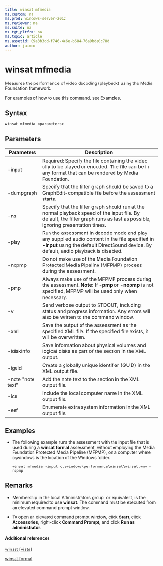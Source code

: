```yaml
---
title: winsat mfmedia
ms.custom: na
ms.prod: windows-server-2012
ms.reviewer: na
ms.suite: na
ms.tgt_pltfrm: na
ms.topic: article
ms.assetid: 09a3b3dd-f746-4e6e-b684-76a9bde0c78d
author: jaimeo
---
```

# winsat mfmedia
Measures the performance of video decoding \(playback\) using the Media Foundation framework.  
  
For examples of how to use this command, see [Examples](#BKMK_examples).  
  
## Syntax  
  
```  
winsat mfmedia <parameters>  
```  
  
## Parameters  
  
|Parameters|Description|  
|--------------|---------------|  
|\-input <file name>|Required: Specify the file containing the video clip to be played or encoded. The file can be in any format that can be rendered by Media Foundation.|  
|\-dumpgraph|Specify that the filter graph should be saved to a GraphEdit\-compatible file before the assessment starts.|  
|\-ns|Specify that the filter graph should run at the normal playback speed of the input file. By default, the filter graph runs as fast as possible, ignoring presentation times.|  
|\-play|Run the assessment in decode mode and play any supplied audio content in the file specified in **\-input** using the default DirectSound device. By default, audio playback is disabled.|  
|\-nopmp|Do not make use of the Media Foundation Protected Media Pipeline \(MFPMP\) process during the assessment.|  
|\-pmp|Always make use of the MFPMP process during the assessment. **Note:** If **\-pmp** or **\-nopmp** is not specified, MFPMP will be used only when necessary.|  
|\-v|Send verbose output to STDOUT, including status and progress information. Any errors will also be written to the command window.|  
|\-xml <file name>|Save the output of the assessment as the specified XML file. If the specified file exists, it will be overwritten.|  
|\-idiskinfo|Save information about physical volumes and logical disks as part of the **<SystemConfig>** section in the XML output.|  
|\-iguid|Create a globally unique identifier \(GUID\) in the XML output file.|  
|\-note "note text"|Add the note text to the **<note>** section in the XML output file.|  
|\-icn|Include the local computer name in the XML output file.|  
|\-eef|Enumerate extra system information in the XML output file.|  
  
## <a name="BKMK_examples"></a>Examples  
  
-   The following example runs the assessment with the input file that is used during a **winsat formal** assessment, without employing the Media Foundation Protected Media Pipeline \(MFPMP\), on a computer where c:\\windows is the location of the Windows folder.  
  
    ```  
    winsat mfmedia -input c:\windows\performance\winsat\winsat.wmv -nopmp  
    ```  
  
## Remarks  
  
-   Membership in the local Administrators group, or equivalent, is the minimum required to use **winsat**. The command must be executed from an elevated command prompt window.  
  
-   To open an elevated command prompt window, click **Start**, click **Accessories**, right\-click **Command Prompt**, and click **Run as administrator**.  
  
#### Additional references  
[winsat \[vista\]](assetId:///11b0e51f-fe58-4553-9e7c-a562e5385fbb)  
  
[winsat formal](assetId:///a098662a-85d6-41c8-ae61-7624d01d0521)  
  
